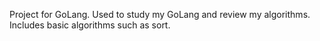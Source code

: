 Project for GoLang.
Used to study my GoLang and review my algorithms.
Includes basic algorithms such as sort.

